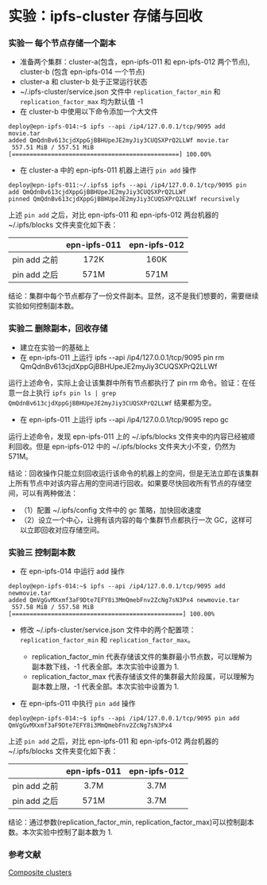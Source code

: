 # 实验：ipfs-cluster 存储与回收

### 实验一 每个节点存储一个副本

- 准备两个集群：cluster-a(包含，epn-ipfs-011 和 epn-ipfs-012 两个节点), cluster-b (包含 epn-ipfs-014 一个节点)
- cluster-a 和 cluster-b 处于正常运行状态 
- ~/.ipfs-cluster/service.json 文件中 `replication_factor_min` 和 `replication_factor_max` 均为默认值 -1
- 在 cluster-b 中使用以下命令添加一个大文件

```
deploy@epn-ipfs-014:~$ ipfs --api /ip4/127.0.0.1/tcp/9095 add movie.tar
added QmQdnBv613cjdXppGjBBHUpeJE2myJiy3CUQSXPrQ2LLWf movie.tar
 557.51 MiB / 557.51 MiB [===============================================] 100.00%
```

- 在 cluster-a 中的 epn-ipfs-011 机器上进行 `pin add` 操作

```
deploy@epn-ipfs-011:~/.ipfs$ ipfs --api /ip4/127.0.0.1/tcp/9095 pin add QmQdnBv613cjdXppGjBBHUpeJE2myJiy3CUQSXPrQ2LLWf
pinned QmQdnBv613cjdXppGjBBHUpeJE2myJiy3CUQSXPrQ2LLWf recursively
```

上述 `pin add` 之后，对比 epn-ipfs-011 和 epn-ipfs-012 两台机器的 ~/.ipfs/blocks 文件夹变化如下表：

|  | epn-ipfs-011 | epn-ipfs-012 |
| :-: | :-: | :-: |
| pin add 之前 | 172K | 160K |
| pin add 之后 | 571M | 571M |

结论：集群中每个节点都存了一份文件副本。显然，这不是我们想要的，需要继续实验如何控制副本数。


### 实验二 删除副本，回收存储

- 建立在实验一的基础上
- 在 epn-ipfs-011 上运行 ipfs --api /ip4/127.0.0.1/tcp/9095 pin rm QmQdnBv613cjdXppGjBBHUpeJE2myJiy3CUQSXPrQ2LLWf

运行上述命令，实际上会让该集群中所有节点都执行了 pin rm 命令。验证：在任意一台上执行  `ipfs pin ls | grep QmQdnBv613cjdXppGjBBHUpeJE2myJiy3CUQSXPrQ2LLWf` 结果都为空。

- 在 epn-ipfs-011 上运行 ipfs --api /ip4/127.0.0.1/tcp/9095 repo gc

运行上述命令，发现 epn-ipfs-011 上的 ~/.ipfs/blocks 文件夹中的内容已经被顺利回收。但是 epn-ipfs-012 中的 ~/.ipfs/blocks 文件夹大小不变，仍然为 571M。

结论：回收操作只能立刻回收运行该命令的机器上的空间，但是无法立即在该集群上所有节点中对该内容占用的空间进行回收。如果要尽快回收所有节点的存储空间，可以有两种做法：
- （1）配置 ~/.ipfs/config 文件中的 gc 策略，加快回收速度  
- （2）设立一个中心，让拥有该内容的每个集群节点都执行一次 GC，这样可以立即回收对应存储空间。

### 实验三 控制副本数

- 在 epn-ipfs-014 中运行 add 操作

```
deploy@epn-ipfs-014:~$ ipfs --api /ip4/127.0.0.1/tcp/9095 add newmovie.tar
added QmVgGvMXxmf3aF9Dte7EFY8i3MmQmebFnv2ZcNg7sN3Px4 newmovie.tar
 557.58 MiB / 557.58 MiB [================================================] 100.00%
```

- 修改 ~/.ipfs-cluster/service.json 文件中的两个配置项： `replication_factor_min` 和 `replication_factor_max`。
    - replication_factor_min  代表存储该文件的集群最小节点数，可以理解为副本数下线，-1 代表全部。本次实验中设置为 1.
    - replication_factor_max  代表存储该文件的集群最大阶段属，可以理解为副本数上限，-1 代表全部。本次实验中设置为 1.

- 在 epn-ipfs-011 中执行 `pin add` 操作

```
deploy@epn-ipfs-014:~$ ipfs --api /ip4/127.0.0.1/tcp/9095 pin add QmVgGvMXxmf3aF9Dte7EFY8i3MmQmebFnv2ZcNg7sN3Px4
```

上述 `pin add` 之后，对比 epn-ipfs-011 和 epn-ipfs-012 两台机器的 ~/.ipfs/blocks 文件夹变化如下表：

|  | epn-ipfs-011 | epn-ipfs-012 |
| :-: | :-: | :-: |
| pin add 之前 | 3.7M | 3.7M |
| pin add 之后 | 571M | 3.7M |


结论：通过参数(replication_factor_min, replication_factor_max)可以控制副本数。本次实验中控制了副本数为 1.


### 参考文献

[Composite clusters](https://cluster.ipfs.io/documentation/composite-clusters/#a-cluster-of-clusters)


